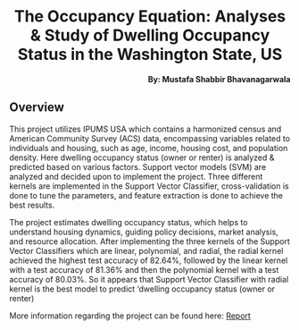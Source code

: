 <h1 align="center">The Occupancy Equation: Analyses & Study of Dwelling Occupancy Status in the Washington State, US</h1>

<p align="right"><b>By: Mustafa Shabbir Bhavanagarwala</b></p>

## Overview
<p>This project utilizes IPUMS USA which contains a harmonized census and American Community Survey (ACS) 
data, encompassing variables related to individuals and housing, such as age, income, 
housing cost, and population density. Here dwelling occupancy status (owner or renter) 
is analyzed & predicted based on various factors. Support vector models (SVM) are analyzed and decided upon to implement the project. Three different kernels are implemented in the 
Support Vector Classifier, cross-validation is done to tune the parameters, and feature 
extraction is done to achieve the best results. </p>

<p>The project estimates dwelling occupancy 
status, which helps to understand housing dynamics, guiding policy decisions, market 
analysis, and resource allocation. After implementing the three kernels of the Support 
Vector Classifiers which are linear, polynomial, and radial, the radial kernel achieved the 
highest test accuracy of 82.64%, followed by the linear kernel with a test accuracy of 81.36% 
and then the polynomial kernel with a test accuracy of 80.03%. So it appears that Support 
Vector Classifier with radial kernel is the best model to predict ‘dwelling occupancy status 
(owner or renter)</p>

<p>

More information regarding the project can be found here: [Report](Report.pdf)

</p>


